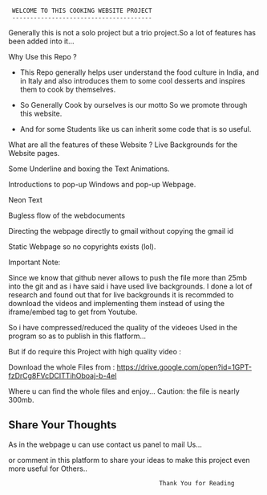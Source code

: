      WELCOME TO THIS COOKING WEBSITE PROJECT
     ---------------------------------------
Generally this is not a solo project but a trio project.So a lot of features has been added into it...

Why Use this Repo ?


+ This Repo generally helps user understand the food culture in India, and in Italy and also introduces them to some cool desserts and inspires them to cook by themselves.

+ So Generally Cook by ourselves is our motto So we promote through this website.

+ And for some Students like us can inherit some code that is so useful.

What are all the features of these Website ?
Live Backgrounds for the Website pages.

Some Underline and boxing the Text Animations.

Introductions to pop-up Windows and pop-up Webpage.

Neon Text

Bugless flow of the webdocuments

Directing the webpage directly to gmail without copying the gmail id

Static Webpage so no copyrights exists (lol).

Important Note:


Since we know that github never allows to push the file more than 25mb into the git and as i have said i have used live backgrounds.
I done a lot of research and found out that for live backgrounds it is recommded to download the videos and implementing them instead
of using the iframe/embed tag to get from Youtube.

So i have compressed/reduced the quality of the videoes Used in the program so as to publish in this flatform...

But if do require this Project with high quality video :

Download the whole Files from : https://drive.google.com/open?id=1GPT-fzDrCg8FVcDCITTihOboaj-b-4el

Where u can find the whole files and enjoy...
Caution: the file is nearly 300mb.

Share Your Thoughts
--------------------

As in the webpage u can use contact us panel to mail Us...

or comment in this platform to share your ideas to make this project even more useful for Others..


                                              Thank You for Reading 
